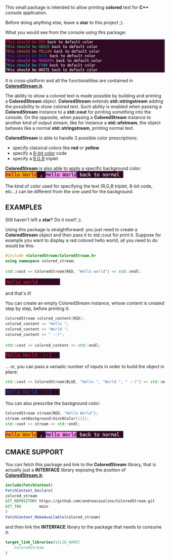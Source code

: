 This small package is intended to allow printing **colored** text for **C++** console application.

Before doing anything else, leave a **star** to this project ;).

What you would see from the console using this package:

![temp](pictures/Sample.png)

It is cross-platform and all the functionalities are contained in [**ColoredStream.h**](./src/ColoredStream/ColoredStream.h).

The ability to show a colored text is made possible by building and printing a **ColoredStream** object.
**ColoredStream** extends **std::stringstream** adding the possibility to show colored text.
Such ability is enabled when passing a **ColoredStream** instance to a **std::cout** for printing something into the console. On the opposite, when passing a **ColoredStream** instance to another kind of output stream, like for instance a **std::ofstream**, the object behaves like a normal **std::stringstream**, printing normal text.

**ColoredStream** is able to handle 3 possible color prescriptions:
 - specify classical colors like **red** or **yellow**
 - specify a [8-bit color](https://en.wikipedia.org/wiki/ANSI_escape_code) code 
 - specify a [R,G,B](https://en.wikipedia.org/wiki/ANSI_escape_code) triplet 

**ColoredStream** is also able to apply a specific background color:
![temp](pictures/part04.png)

The kind of color used for specifying the text (R,G,B triplet, 8-bit code, etc...) can be different from the one used for the background.

## EXAMPLES

Still haven't left a **star**? Do it now!! ;).

Using this package is straightforward: you just need to create a **ColoredStream** object and then pass it to std::cout for print it.
Suppose for example you want to display a red colored hello world, all you need to do would be this:

```cpp
#include <ColoredStream/ColoredStream.h>
using namespace colored_stream;

std::cout << ColoredStream{RED, "Hello world"} << std::endl;
```

![temp](pictures/part01.png)

and that's it!

You can create an empty ColoredStream instance, whose content is created step by step, before printing it:

```cpp
ColoredStream colored_content(RED);
colored_content << "Hello ";
colored_content << "World ";
colored_content << " :-)";

std::cout << colored_content << std::endl;
```

![temp](pictures/part02.png)

... or, you can pass a variadic number of inputs in order to build the object in place:

```cpp
std::cout << ColoredStream{BLUE, "Hello ", "World ", " :-)"} << std::endl;
```

![temp](pictures/part03.png)

You can also prescribe the background color:

```cpp
ColoredStream stream{RED, "Hello World"};
stream.setBackground(Uint8Color{11});
std::cout << stream << std::endl;
```

![temp](pictures/part04.png)

## CMAKE SUPPORT

You can fetch this package and link to the **ColoredStream** library, that is actually just a **INTERFACE** library exposing the position of [**ColoredStream.h**](./src/ColoredStream/ColoredStream.h):

```cmake
include(FetchContent)
FetchContent_Declare(
colored_stream
GIT_REPOSITORY https://github.com/andreacasalino/ColoredStream.git
GIT_TAG        main
)
FetchContent_MakeAvailable(colored_stream)
```
and then link the **INTERFACE** library to the package that needs to consume it:

```cmake
target_link_libraries(${LIB_NAME}
    ColoredStream
)
```